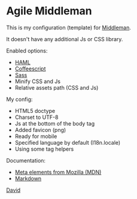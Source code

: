 Agile Middleman
===============

This is my configuration (template) for [Middleman](http://middlemanapp.com). 

It doesn't have any additional Js or CSS library.

Enabled options:

* [HAML](http://haml.info)
* [Coffeescript](http://coffeescript.org)
* [Sass](http://sass-lang.com)
* Minify CSS and Js
* Relative assets path (CSS and Js)

My config:

* HTML5 doctype
* Charset to UTF-8
* Js at the bottom of the body tag
* Added favicon (png)
* Ready for mobile
* Specified language by default (I18n.locale)
* Using some tag helpers


Documentation:

* [Meta elements from Mozilla (MDN)](https://developer.mozilla.org/en-US/docs/Web/HTML/Element/meta)
* [Markdown](http://daringfireball.net/projects/markdown/basics)


[David](www.dpzaba.com)